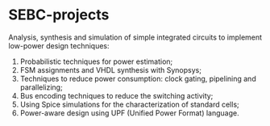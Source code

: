 # SEBC-projects
Analysis, synthesis and simulation of simple integrated circuits to implement low-power design techniques:
1. Probabilistic techniques for power estimation;
2. FSM assignments and VHDL synthesis with Synopsys;
3. Techniques to reduce power consumption: clock gating, pipelining and parallelizing;
4. Bus encoding techniques to reduce the switching activity;
5. Using Spice simulations for the characterization of standard cells;
6. Power-aware design using UPF (Unified Power Format) language.
